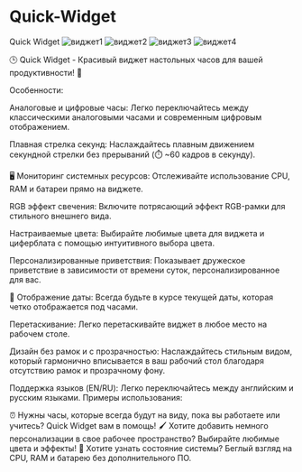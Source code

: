 # Quick-Widget

 Quick Widget 
![виджет1](https://github.com/user-attachments/assets/390cc072-31ba-4810-ab4b-752a127c5970)
![виджет2](https://github.com/user-attachments/assets/3c79629b-a72d-48f3-b6e8-431227f59ea7)
![виджет3](https://github.com/user-attachments/assets/a2c1056f-241b-4091-b2bb-1edb5c275c20)
![виджет4](https://github.com/user-attachments/assets/28642eef-f240-457f-b87d-2e540310190f)

🕒 Quick Widget - Красивый виджет настольных часов для вашей продуктивности! 🌟

Особенности:

Аналоговые и цифровые часы: Легко переключайтесь между классическими аналоговыми часами и современным цифровым отображением.

Плавная стрелка секунд: Наслаждайтесь плавным движением секундной стрелки без прерываний (⏱️ ~60 кадров в секунду).

🖥️ Мониторинг системных ресурсов: Отслеживайте использование CPU, RAM и батареи прямо на виджете.

RGB эффект свечения: Включите потрясающий эффект RGB-рамки для стильного внешнего вида.

Настраиваемые цвета: Выбирайте любимые цвета для виджета и циферблата с помощью интуитивного выбора цвета.

Персонализированные приветствия: Показывает дружеское приветствие в зависимости от времени суток, персонализированное для вас.

📅 Отображение даты: Всегда будьте в курсе текущей даты, которая четко отображается под часами.

Перетаскивание: Легко перетаскивайте виджет в любое место на рабочем столе.

Дизайн без рамок и с прозрачностью: Наслаждайтесь стильным видом, который гармонично вписывается в ваш рабочий стол благодаря отсутствию рамок и прозрачному фону.

Поддержка языков (EN/RU): Легко переключайтесь между английским и русским языками.
Примеры использования:

⏰ Нужны часы, которые всегда будут на виду, пока вы работаете или учитесь? Quick Widget вам в помощь!
🖌️ Хотите добавить немного персонализации в свое рабочее пространство? Выбирайте любимые цвета и эффекты!
🔋 Хотите узнать состояние системы? Беглый взгляд на CPU, RAM и батарею без дополнительного ПО.
